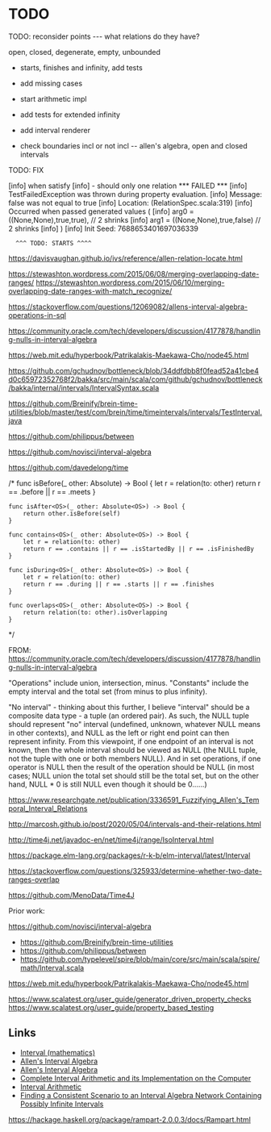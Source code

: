# TODO

TODO: reconsider points --- what relations do they have?

open, closed, degenerate, empty, unbounded


- starts, finishes and infinity, add tests
- add missing cases

- start arithmetic impl
- add tests for extended infinity
- add interval renderer
- check boundaries incl or not incl -- allen's algebra, open and closed intervals

TODO: FIX

[info]   when satisfy
[info]   - should only one relation *** FAILED ***
[info]     TestFailedException was thrown during property evaluation.
[info]       Message: false was not equal to true
[info]       Location: (RelationSpec.scala:319)
[info]       Occurred when passed generated values (
[info]         arg0 = ((None,None),true,true), // 2 shrinks
[info]         arg1 = ((None,None),true,false) // 2 shrinks
[info]       )
[info]     Init Seed: 7688653401697036339

      ^^^ TODO: STARTS ^^^^

https://davisvaughan.github.io/ivs/reference/allen-relation-locate.html

https://stewashton.wordpress.com/2015/06/08/merging-overlapping-date-ranges/
https://stewashton.wordpress.com/2015/06/10/merging-overlapping-date-ranges-with-match_recognize/

https://stackoverflow.com/questions/12069082/allens-interval-algebra-operations-in-sql

https://community.oracle.com/tech/developers/discussion/4177878/handling-nulls-in-interval-algebra


https://web.mit.edu/hyperbook/Patrikalakis-Maekawa-Cho/node45.html

https://github.com/gchudnov/bottleneck/blob/34ddfdbb8f0fead52a41cbe4d0c65972352768f2/bakka/src/main/scala/com/github/gchudnov/bottleneck/bakka/internal/intervals/IntervalSyntax.scala

https://github.com/Breinify/brein-time-utilities/blob/master/test/com/brein/time/timeintervals/intervals/TestInterval.java

https://github.com/philippus/between

https://github.com/novisci/interval-algebra


https://github.com/davedelong/time

/*
    func isBefore<OS>(_ other: Absolute<OS>) -> Bool {
        let r = relation(to: other)
        return r == .before || r == .meets
    }

    func isAfter<OS>(_ other: Absolute<OS>) -> Bool {
        return other.isBefore(self)
    }

    func contains<OS>(_ other: Absolute<OS>) -> Bool {
        let r = relation(to: other)
        return r == .contains || r == .isStartedBy || r == .isFinishedBy
    }

    func isDuring<OS>(_ other: Absolute<OS>) -> Bool {
        let r = relation(to: other)
        return r == .during || r == .starts || r == .finishes
    }

    func overlaps<OS>(_ other: Absolute<OS>) -> Bool {
        return relation(to: other).isOverlapping
    }
*/

FROM:
https://community.oracle.com/tech/developers/discussion/4177878/handling-nulls-in-interval-algebra

"Operations" include union, intersection, minus. "Constants" include the empty interval and the total set (from minus to plus infinity).

"No interval" - thinking about this further, I believe "interval" should be a composite data type - a tuple (an ordered pair). As such, the NULL tuple should represent "no" interval (undefined, unknown, whatever NULL means in other contexts), and NULL as the left or right end point can then represent infinity. From this viewpoint, if one endpoint of an interval is not known, then the whole interval should be viewed as NULL (the NULL tuple, not the tuple with one or both members NULL). And in set operations, if one operator is NULL then the result of the operation should be NULL (in most cases; NULL union the total set should still be the total set, but on the other hand, NULL * 0 is still NULL even though it should be 0......)

https://www.researchgate.net/publication/3336591_Fuzzifying_Allen's_Temporal_Interval_Relations

http://marcosh.github.io/post/2020/05/04/intervals-and-their-relations.html


http://time4j.net/javadoc-en/net/time4j/range/IsoInterval.html

https://package.elm-lang.org/packages/r-k-b/elm-interval/latest/Interval

https://stackoverflow.com/questions/325933/determine-whether-two-date-ranges-overlap

https://github.com/MenoData/Time4J


Prior work: 

https://github.com/novisci/interval-algebra

- https://github.com/Breinify/brein-time-utilities
- https://github.com/philippus/between
- https://github.com/typelevel/spire/blob/main/core/src/main/scala/spire/math/Interval.scala

https://web.mit.edu/hyperbook/Patrikalakis-Maekawa-Cho/node45.html

https://www.scalatest.org/user_guide/generator_driven_property_checks
https://www.scalatest.org/user_guide/property_based_testing




## Links

- [Interval (mathematics)](https://en.wikipedia.org/wiki/Interval_(mathematics))
- [Allen's Interval Algebra](https://en.wikipedia.org/wiki/Allen%27s_interval_algebra)
- [Allen's Interval Algebra](https://www.ics.uci.edu/~alspaugh/cls/shr/allen.html)
- [Complete Interval Arithmetic and its Implementation on the Computer](https://www.math.kit.edu/ianm2/~kulisch/media/arjpkx.pdf)
- [Interval Arithmetic](https://web.mit.edu/hyperbook/Patrikalakis-Maekawa-Cho/node45.html)
- [Finding a Consistent Scenario to an Interval Algebra Network Containing Possibly Infinite Intervals](https://citeseerx.ist.psu.edu/viewdoc/download?doi=10.1.1.430.1918&rep=rep1&type=pdf)


https://hackage.haskell.org/package/rampart-2.0.0.3/docs/Rampart.html